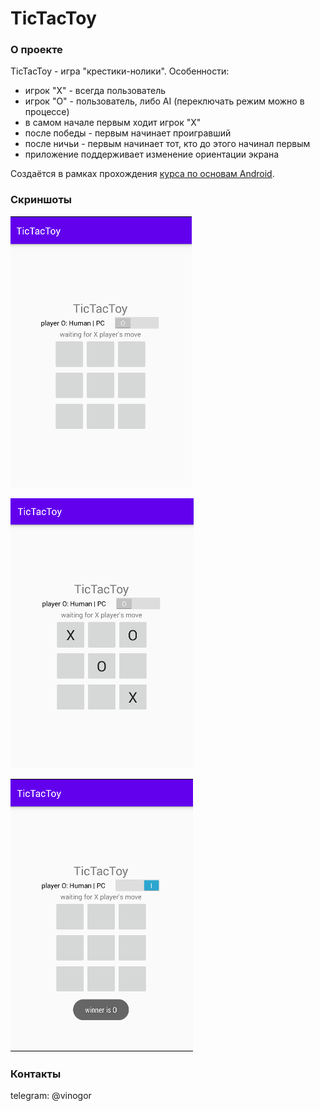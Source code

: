 # TicTacToy

### О проекте
TicTacToy - игра "крестики-нолики".
Особенности:
- игрок "X" - всегда пользователь
- игрок "O" - пользователь, либо AI (переключать режим можно в процессе)
- в самом начале первым ходит игрок "X"
- после победы - первым начинает проигравший
- после ничьи - первым начинает тот, кто до этого начинал первым
- приложение поддерживает изменение ориентации экрана

Создаётся в рамках прохождения [курса по основам Android](https://job4j.ru/courses/android.html).

### Скриншоты
![ScreenShot](images/Screenshot_1.png)

![ScreenShot](images/Screenshot_2.png)

![ScreenShot](images/Screenshot_3.png)

### Контакты
telegram: @vinogor